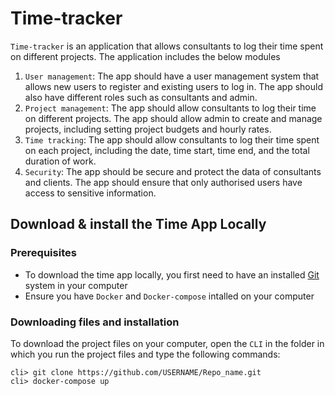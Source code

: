 # Time-tracker
`Time-tracker` is an application that allows consultants to log their time spent on different projects. The application includes the below modules

1.	`User management`: The app should have a user management system that allows new users to register and existing users to log in. The app should also have different roles such as consultants and admin.
2.	`Project management`: The app should allow consultants to log their time on different projects. The app should allow admin to create and manage projects, including setting project budgets and hourly rates.
3.	`Time tracking`: The app should allow consultants to log their time spent on each project, including the date, time start, time end, and the total duration of work.
4.	`Security`: The app should be secure and protect the data of consultants and clients. The app should ensure that only authorised users have access to sensitive information.

## Download & install the Time App Locally
### Prerequisites
- To download the time app locally, you first need to have an installed [Git](https://git-scm.com "Git documentation") system in your computer
- Ensure you have `Docker` and `Docker-compose` intalled on your computer
### Downloading files and installation
To download the project files on your computer, open the `CLI` in the folder in which you run the project files and type the following commands:
```
cli> git clone https://github.com/USERNAME/Repo_name.git
cli> docker-compose up
```

